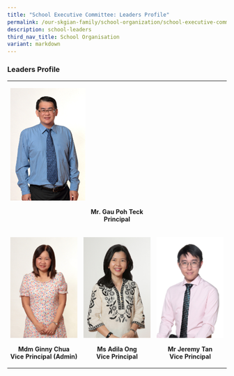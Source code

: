 ```yaml
---
title: "School Executive Committee: Leaders Profile"
permalink: /our-skgian-family/school-organization/school-executive-committee/leaders-profile/
description: school-leaders
third_nav_title: School Organisation
variant: markdown
---
```

<h3>
  <strong>Leaders Profile</strong>
</h3>
<table>
  <tbody>
    <tr>
      <td rowspan="1" colspan="3">
        <p></p>
        <div class="isomer-image-wrapper">
          <img style="width: 35%;" height="auto" width="100%" alt="" src="/images/sec1.jpg">
					<p><b></b></p><center><b>Mr. Gau Poh Teck<br>Principal</b>
	<p></p>
        </center></div>
      </td>
    </tr>
    <tr>
      <td rowspan="1" colspan="1">
        <p></p>
        <div class="isomer-image-wrapper">
          <img style="auto" height="auto" width="auto" alt="" src="/images/sec2.jpg">
<p><b></b></p><center><b>Mdm Ginny Chua<br>Vice Principal (Admin)</b>
	<p></p>
        </center></div>
      </td>
      <td rowspan="1" colspan="1">
        <p></p>
        <div class="isomer-image-wrapper">
          <img style="auto" height="auto" width="auto" alt="" src="/images/sec3.jpg">
<p><b></b></p><center><b>Ms Adila Ong<br>Vice Principal</b>
	<p></p>
        </center></div>
      </td>
      <td rowspan="1" colspan="1">
        <p></p>
        <div class="isomer-image-wrapper">
          <img style="auto" height="auto" width="auto" alt="" src="/images/Mr_Jeremy_Tan_Keng_Lim.JPG">
<p><b></b></p><center><b>Mr Jeremy Tan<br>Vice Principal</b>
	<p></p>
        </center></div>
      </td>
    </tr>
  </tbody>
</table>
<p></p>